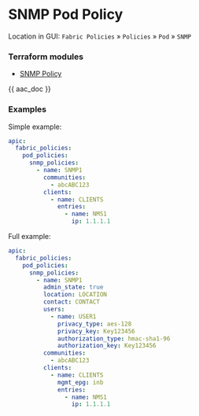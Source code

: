 # SNMP Pod Policy

Location in GUI:
`Fabric Policies` » `Policies` » `Pod` » `SNMP`

### Terraform modules

* [SNMP Policy](https://registry.terraform.io/modules/netascode/snmp-policy/aci/latest)

{{ aac_doc }}

### Examples

Simple example:

```yaml
apic:
  fabric_policies:
    pod_policies:
      snmp_policies:
        - name: SNMP1
          communities:
            - abcABC123
          clients:
            - name: CLIENTS
              entries:
                - name: NMS1
                  ip: 1.1.1.1
```

Full example:

```yaml
apic:
  fabric_policies:
    pod_policies:
      snmp_policies:
        - name: SNMP1
          admin_state: true
          location: LOCATION
          contact: CONTACT
          users:
            - name: USER1
              privacy_type: aes-128
              privacy_key: Key123456
              authorization_type: hmac-sha1-96
              authorization_key: Key123456
          communities:
            - abcABC123
          clients:
            - name: CLIENTS
              mgmt_epg: inb
              entries:
                - name: NMS1
                  ip: 1.1.1.1
```
